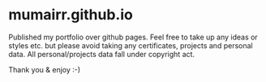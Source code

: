 # mumairr.github.io

Published my portfolio over github pages.
Feel free to take up any ideas or styles etc. but please avoid taking any certificates, projects and personal data.
All personal/projects data fall under copyright act.

Thank you & enjoy :-)
